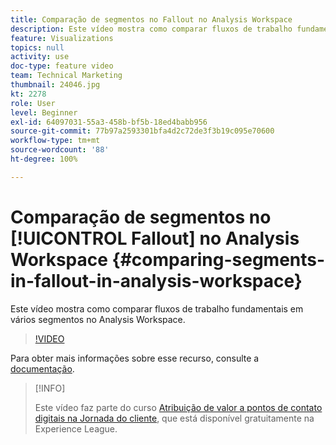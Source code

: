 ```yaml
---
title: Comparação de segmentos no Fallout no Analysis Workspace
description: Este vídeo mostra como comparar fluxos de trabalho fundamentais em vários segmentos no Analysis Workspace.
feature: Visualizations
topics: null
activity: use
doc-type: feature video
team: Technical Marketing
thumbnail: 24046.jpg
kt: 2278
role: User
level: Beginner
exl-id: 64097031-55a3-458b-bf5b-18ed4babb956
source-git-commit: 77b97a2593301bfa4d2c72de3f3b19c095e70600
workflow-type: tm+mt
source-wordcount: '88'
ht-degree: 100%

---
```


# Comparação de segmentos no [!UICONTROL Fallout] no Analysis Workspace {#comparing-segments-in-fallout-in-analysis-workspace}

Este vídeo mostra como comparar fluxos de trabalho fundamentais em vários segmentos no Analysis Workspace.

>[!VIDEO](https://video.tv.adobe.com/v/24046/?quality=12)

Para obter mais informações sobre esse recurso, consulte a [documentação](https://experienceleague.adobe.com/docs/analytics/analyze/analysis-workspace/visualizations/fallout/compare-segments-fallout.html?lang=pt-BR).

>[!INFO]
>
> Este vídeo faz parte do curso [Atribuição de valor a pontos de contato digitais na Jornada do cliente](https://experienceleague.adobe.com/?recommended=Analytics-U-1-2020.2&amp;lang=pt-BR), que está disponível gratuitamente na Experience League.
